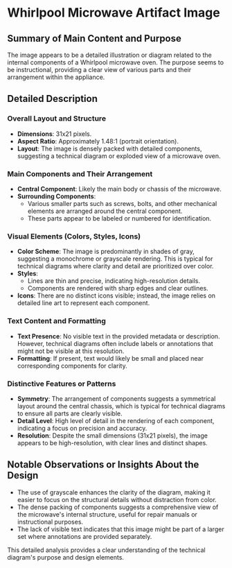 # Whirlpool Microwave Artifact Image

## Summary of Main Content and Purpose
The image appears to be a detailed illustration or diagram related to the internal components of a Whirlpool microwave oven. The purpose seems to be instructional, providing a clear view of various parts and their arrangement within the appliance.

## Detailed Description

### Overall Layout and Structure
- **Dimensions**: 31x21 pixels.
- **Aspect Ratio**: Approximately 1.48:1 (portrait orientation).
- **Layout**: The image is densely packed with detailed components, suggesting a technical diagram or exploded view of a microwave oven.

### Main Components and Their Arrangement
- **Central Component**: Likely the main body or chassis of the microwave.
- **Surrounding Components**:
  - Various smaller parts such as screws, bolts, and other mechanical elements are arranged around the central component.
  - These parts appear to be labeled or numbered for identification.

### Visual Elements (Colors, Styles, Icons)
- **Color Scheme**: The image is predominantly in shades of gray, suggesting a monochrome or grayscale rendering. This is typical for technical diagrams where clarity and detail are prioritized over color.
- **Styles**:
  - Lines are thin and precise, indicating high-resolution details.
  - Components are rendered with sharp edges and clear outlines.
- **Icons**: There are no distinct icons visible; instead, the image relies on detailed line art to represent each component.

### Text Content and Formatting
- **Text Presence**: No visible text in the provided metadata or description. However, technical diagrams often include labels or annotations that might not be visible at this resolution.
- **Formatting**: If present, text would likely be small and placed near corresponding components for clarity.

### Distinctive Features or Patterns
- **Symmetry**: The arrangement of components suggests a symmetrical layout around the central chassis, which is typical for technical diagrams to ensure all parts are clearly visible.
- **Detail Level**: High level of detail in the rendering of each component, indicating a focus on precision and accuracy.
- **Resolution**: Despite the small dimensions (31x21 pixels), the image appears to be high-resolution, with clear lines and distinct shapes.

## Notable Observations or Insights About the Design
- The use of grayscale enhances the clarity of the diagram, making it easier to focus on the structural details without distraction from color.
- The dense packing of components suggests a comprehensive view of the microwave's internal structure, useful for repair manuals or instructional purposes.
- The lack of visible text indicates that this image might be part of a larger set where annotations are provided separately.

This detailed analysis provides a clear understanding of the technical diagram's purpose and design elements.